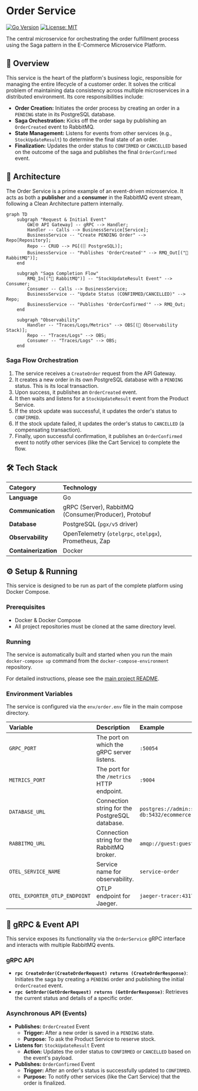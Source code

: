 # Order Service

[![Go Version](https://img.shields.io/badge/Go-1.22%2B-blue.svg)](https://golang.org/)
[![License: MIT](https://img.shields.io/badge/License-MIT-yellow.svg)](https://opensource.org/licenses/MIT)

The central microservice for orchestrating the order fulfillment process using the Saga pattern in the E-Commerce Microservice Platform.

## 📖 Overview

This service is the heart of the platform's business logic, responsible for managing the entire lifecycle of a customer order. It solves the critical problem of maintaining data consistency across multiple microservices in a distributed environment. Its core responsibilities include:

*   **Order Creation:** Initiates the order process by creating an order in a `PENDING` state in its PostgreSQL database.
*   **Saga Orchestration:** Kicks off the order saga by publishing an `OrderCreated` event to RabbitMQ.
*   **State Management:** Listens for events from other services (e.g., `StockUpdateResult`) to determine the final state of an order.
*   **Finalization:** Updates the order status to `CONFIRMED` or `CANCELLED` based on the outcome of the saga and publishes the final `OrderConfirmed` event.

## 🚀 Architecture

The Order Service is a prime example of an event-driven microservice. It acts as both a **publisher** and a **consumer** in the RabbitMQ event stream, following a Clean Architecture pattern internally.

```mermaid
graph TD
    subgraph "Request & Initial Event"
        GW[🌐 API Gateway] -- gRPC --> Handler;
        Handler -- Calls --> BusinessService[Service];
        BusinessService -- "Create PENDING Order" --> Repo[Repository];
        Repo -- CRUD --> PG[(🗄️ PostgreSQL)];
        BusinessService -- "Publishes 'OrderCreated'" --> RMQ_Out[("📨 RabbitMQ")];
    end
    
    subgraph "Saga Completion Flow"
        RMQ_In[("📨 RabbitMQ")] -- "StockUpdateResult Event" --> Consumer;
        Consumer -- Calls --> BusinessService;
        BusinessService -- "Update Status (CONFIRMED/CANCELLED)" --> Repo;
        BusinessService -- "Publishes 'OrderConfirmed'" --> RMQ_Out;
    end

    subgraph "Observability"
        Handler -- "Traces/Logs/Metrics" --> OBS[(🔭 Observability Stack)];
        Repo -- "Traces/Logs" --> OBS;
        Consumer -- "Traces/Logs" --> OBS;
    end
```

### Saga Flow Orchestration

1.  The service receives a `CreateOrder` request from the API Gateway.
2.  It creates a new order in its own PostgreSQL database with a `PENDING` status. This is its local transaction.
3.  Upon success, it publishes an `OrderCreated` event.
4.  It then waits and listens for a `StockUpdateResult` event from the Product Service.
5.  If the stock update was successful, it updates the order's status to `CONFIRMED`.
6.  If the stock update failed, it updates the order's status to `CANCELLED` (a compensating transaction).
7.  Finally, upon successful confirmation, it publishes an `OrderConfirmed` event to notify other services (like the Cart Service) to complete the flow.

## 🛠️ Tech Stack

| Category | Technology |
| :--- | :--- |
| **Language** | Go |
| **Communication** | gRPC (Server), RabbitMQ (Consumer/Producer), Protobuf |
| **Database** | PostgreSQL (`pgx/v5` driver) |
| **Observability** | OpenTelemetry (`otelgrpc`, `otelpgx`), Prometheus, Zap |
| **Containerization** | Docker |

## ⚙️ Setup & Running

This service is designed to be run as part of the complete platform using Docker Compose.

### Prerequisites

*   Docker & Docker Compose
*   All project repositories must be cloned at the same directory level.

### Running

The service is automatically built and started when you run the main `docker-compose up` command from the `docker-compose-environment` repository.

For detailed instructions, please see the [main project README](https://github.com/ogozo/docker-compose-environment/blob/main/README.md).

### Environment Variables

The service is configured via the `env/order.env` file in the main compose directory.

| Variable | Description | Example |
| :--- | :--- | :--- |
| `GRPC_PORT` | The port on which the gRPC server listens. | `:50054` |
| `METRICS_PORT`| The port for the `/metrics` HTTP endpoint. | `:9004` |
| `DATABASE_URL`| Connection string for the PostgreSQL database. | `postgres://admin:secret@postgres-db:5432/ecommerce`|
| `RABBITMQ_URL`| Connection string for the RabbitMQ broker. | `amqp://guest:guest@rabbitmq:5672/` |
| `OTEL_SERVICE_NAME`| Service name for observability. | `service-order` |
| `OTEL_EXPORTER_OTLP_ENDPOINT`| OTLP endpoint for Jaeger. | `jaeger-tracer:4317` |

## 📡 gRPC & Event API

This service exposes its functionality via the `OrderService` gRPC interface and interacts with multiple RabbitMQ events.

### gRPC API

*   **`rpc CreateOrder(CreateOrderRequest) returns (CreateOrderResponse)`**: Initiates the saga by creating a `PENDING` order and publishing the initial `OrderCreated` event.
*   **`rpc GetOrder(GetOrderRequest) returns (GetOrderResponse)`**: Retrieves the current status and details of a specific order.

### Asynchronous API (Events)

*   **Publishes:** `OrderCreated` Event
    *   **Trigger:** After a new order is saved in a `PENDING` state.
    *   **Purpose:** To ask the Product Service to reserve stock.
*   **Listens for:** `StockUpdateResult` Event
    *   **Action:** Updates the order status to `CONFIRMED` or `CANCELLED` based on the event's payload.
*   **Publishes:** `OrderConfirmed` Event
    *   **Trigger:** After an order's status is successfully updated to `CONFIRMED`.
    *   **Purpose:** To notify other services (like the Cart Service) that the order is finalized.
